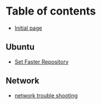 # Table of contents

* [Initial page](README.md)

## Ubuntu

* [Set Faster Repository](ubuntu/set-faster-repository.md)

## Network

* [network trouble shooting](network/network-trouble-shooting.md)

